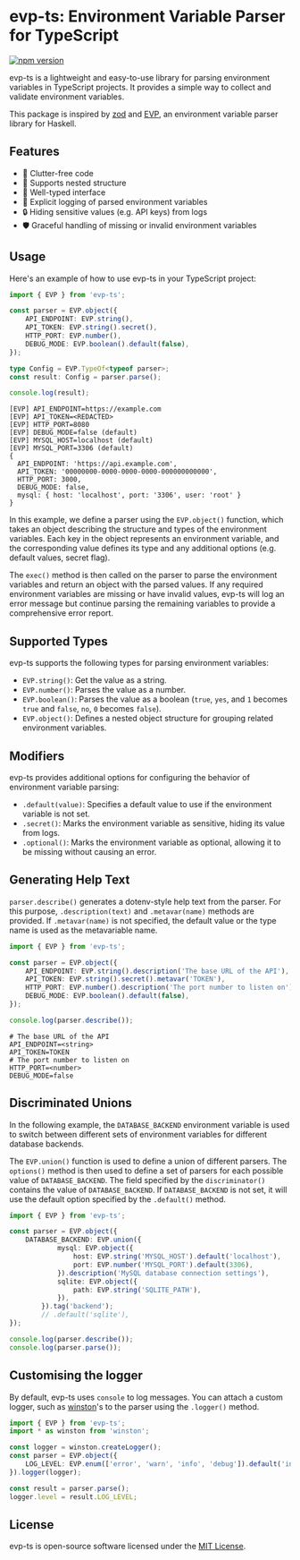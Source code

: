 # evp-ts: Environment Variable Parser for TypeScript

[![npm version](https://badge.fury.io/js/evp-ts.svg)](https://badge.fury.io/js/evp-ts)

evp-ts is a lightweight and easy-to-use library for parsing environment variables in TypeScript projects. It provides a simple way to collect and validate environment variables.

This package is inspired by [zod](https://zod.dev/) and [EVP](https://github.com/fumieval/EVP), an environment variable parser library for Haskell.

## Features

- 🧹 Clutter-free code
- 🌳 Supports nested structure
- 🧩 Well-typed interface
- 📝 Explicit logging of parsed environment variables
- 🔒 Hiding sensitive values (e.g. API keys) from logs
- 🛡️ Graceful handling of missing or invalid environment variables

## Usage

Here's an example of how to use evp-ts in your TypeScript project:

```typescript
import { EVP } from 'evp-ts';

const parser = EVP.object({
    API_ENDPOINT: EVP.string(),
    API_TOKEN: EVP.string().secret(),
    HTTP_PORT: EVP.number(),
    DEBUG_MODE: EVP.boolean().default(false),
});

type Config = EVP.TypeOf<typeof parser>;
const result: Config = parser.parse();

console.log(result);
```

```
[EVP] API_ENDPOINT=https://example.com
[EVP] API_TOKEN=<REDACTED>
[EVP] HTTP_PORT=8080
[EVP] DEBUG_MODE=false (default)
[EVP] MYSQL_HOST=localhost (default)
[EVP] MYSQL_PORT=3306 (default)
{
  API_ENDPOINT: 'https://api.example.com',
  API_TOKEN: '00000000-0000-0000-0000-000000000000',
  HTTP_PORT: 3000,
  DEBUG_MODE: false,
  mysql: { host: 'localhost', port: '3306', user: 'root' }
}
```

In this example, we define a parser using the `EVP.object()` function, which takes an object describing the structure and types of the environment variables. Each key in the object represents an environment variable, and the corresponding value defines its type and any additional options (e.g. default values, secret flag).

The `exec()` method is then called on the parser to parse the environment variables and return an object with the parsed values. If any required environment variables are missing or have invalid values, evp-ts will log an error message but continue parsing the remaining variables to provide a comprehensive error report.

## Supported Types

evp-ts supports the following types for parsing environment variables:

- `EVP.string()`: Get the value as a string.
- `EVP.number()`: Parses the value as a number.
- `EVP.boolean()`: Parses the value as a boolean (`true`, `yes`, and `1` becomes `true` and `false`, `no`, `0` becomes `false`).
- `EVP.object()`: Defines a nested object structure for grouping related environment variables.

## Modifiers

evp-ts provides additional options for configuring the behavior of environment variable parsing:

- `.default(value)`: Specifies a default value to use if the environment variable is not set.
- `.secret()`: Marks the environment variable as sensitive, hiding its value from logs.
- `.optional()`: Marks the environment variable as optional, allowing it to be missing without causing an error.

## Generating Help Text

`parser.describe()` generates a dotenv-style help text from the parser.
For this purpose, `.description(text)` and `.metavar(name)` methods are provided.
If `.metavar(name)` is not specified, the default value or the type name is used as the metavariable name.

```typescript
import { EVP } from 'evp-ts';

const parser = EVP.object({
    API_ENDPOINT: EVP.string().description('The base URL of the API'),
    API_TOKEN: EVP.string().secret().metavar('TOKEN'),
    HTTP_PORT: EVP.number().description('The port number to listen on'),
    DEBUG_MODE: EVP.boolean().default(false),
});

console.log(parser.describe());
```

```
# The base URL of the API
API_ENDPOINT=<string>
API_TOKEN=TOKEN
# The port number to listen on
HTTP_PORT=<number>
DEBUG_MODE=false
```

## Discriminated Unions

In the following example, the `DATABASE_BACKEND` environment variable is used to switch between different sets of environment variables for different database backends.

The `EVP.union()` function is used to define a union of different parsers.
The `options()` method is then used to define a set of parsers for each possible value of `DATABASE_BACKEND`.
The field specified by the `discriminator()` contains the value of `DATABASE_BACKEND`.
If `DATABASE_BACKEND` is not set, it will use the default option specified by the `.default()` method.

```typescript
import { EVP } from 'evp-ts';

const parser = EVP.object({
    DATABASE_BACKEND: EVP.union({
            mysql: EVP.object({
                host: EVP.string('MYSQL_HOST').default('localhost'),
                port: EVP.number('MYSQL_PORT').default(3306),
            }).description('MySQL database connection settings'),
            sqlite: EVP.object({
                path: EVP.string('SQLITE_PATH'),
            }),
        }).tag('backend');
        // .default('sqlite'),
});

console.log(parser.describe());
console.log(parser.parse());
```

## Customising the logger

By default, evp-ts uses `console` to log messages.
You can attach a custom logger, such as [winston](https://www.npmjs.com/package/winston)'s to the parser using the `.logger()` method.

```typescript
import { EVP } from 'evp-ts';
import * as winston from 'winston';

const logger = winston.createLogger();
const parser = EVP.object({
    LOG_LEVEL: EVP.enum(['error', 'warn', 'info', 'debug']).default('info'),
}).logger(logger);

const result = parser.parse();
logger.level = result.LOG_LEVEL;
```

## License

evp-ts is open-source software licensed under the [MIT License](https://opensource.org/licenses/MIT).
